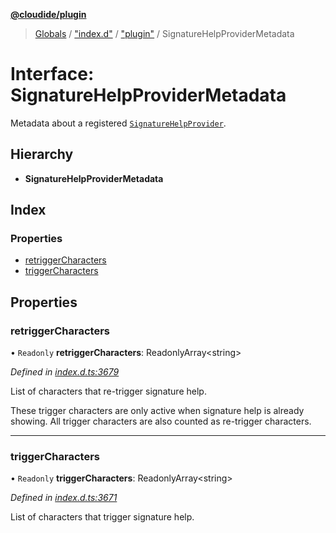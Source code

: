 **[@cloudide/plugin](../README.md)**

> [Globals](../README.md) / ["index.d"](../modules/_index_d_.md) / ["plugin"](../modules/_index_d_._plugin_.md) / SignatureHelpProviderMetadata

# Interface: SignatureHelpProviderMetadata

Metadata about a registered [`SignatureHelpProvider`](#SignatureHelpProvider).

## Hierarchy

* **SignatureHelpProviderMetadata**

## Index

### Properties

* [retriggerCharacters](_index_d_._plugin_.signaturehelpprovidermetadata.md#retriggercharacters)
* [triggerCharacters](_index_d_._plugin_.signaturehelpprovidermetadata.md#triggercharacters)

## Properties

### retriggerCharacters

• `Readonly` **retriggerCharacters**: ReadonlyArray\<string>

*Defined in [index.d.ts:3679](https://github.com/huaweicloud/cloudide-plugin-api/blob/1ab5ef8/index.d.ts#L3679)*

List of characters that re-trigger signature help.

These trigger characters are only active when signature help is already showing. All trigger characters
are also counted as re-trigger characters.

___

### triggerCharacters

• `Readonly` **triggerCharacters**: ReadonlyArray\<string>

*Defined in [index.d.ts:3671](https://github.com/huaweicloud/cloudide-plugin-api/blob/1ab5ef8/index.d.ts#L3671)*

List of characters that trigger signature help.
